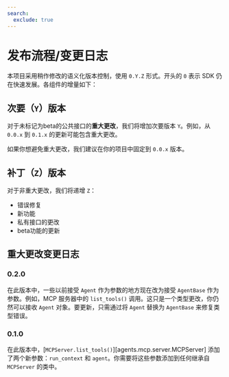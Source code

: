 ```yaml
---
search:
  exclude: true
---
```

# 发布流程/变更日志

本项目采用稍作修改的语义化版本控制，使用 `0.Y.Z` 形式。开头的 `0` 表示 SDK 仍在快速发展。各组件的增量如下：

## 次要（`Y`）版本

对于未标记为beta的公共接口的**重大更改**，我们将增加次要版本 `Y`。例如，从 `0.0.x` 到 `0.1.x` 的更新可能包含重大更改。

如果你想避免重大更改，我们建议在你的项目中固定到 `0.0.x` 版本。

## 补丁（`Z`）版本

对于非重大更改，我们将递增 `Z`：

- 错误修复
- 新功能
- 私有接口的更改
- beta功能的更新

## 重大更改变更日志

### 0.2.0

在此版本中，一些以前接受 `Agent` 作为参数的地方现在改为接受 `AgentBase` 作为参数。例如，MCP 服务器中的 `list_tools()` 调用。这只是一个类型更改，你仍然可以接收 `Agent` 对象。要更新，只需通过将 `Agent` 替换为 `AgentBase` 来修复类型错误。

### 0.1.0

在此版本中，[`MCPServer.list_tools()`][agents.mcp.server.MCPServer] 添加了两个新参数：`run_context` 和 `agent`。你需要将这些参数添加到任何继承自 `MCPServer` 的类中。